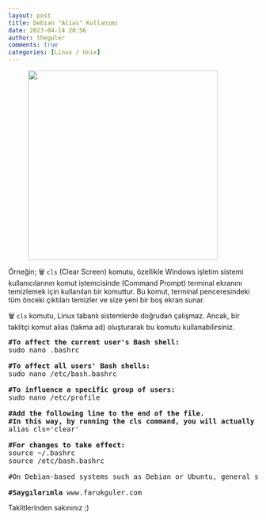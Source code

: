 ```yaml
---
layout: post
title: Debian "Alias" Kullanımı
date: 2023-04-14 20:56
author: theguler
comments: true
categories: [Linux / Unix]
---
```

<!-- wp:image {"id":9741,"width":"383px","height":"auto","sizeSlug":"large","linkDestination":"none"} -->
<figure class="wp-block-image size-large is-resized"><img src="https://theguler.wordpress.com/wp-content/uploads/2023/11/debian_logo.png?w=512" alt="" class="wp-image-9741" style="width:383px;height:auto" /></figure>
<!-- /wp:image -->

<!-- wp:paragraph -->
<p>Örneğin; 🗑 <code>cls</code> (Clear Screen) komutu, özellikle Windows işletim sistemi kullanıcılarının komut istemcisinde (Command Prompt) terminal ekranını temizlemek için kullanılan bir komuttur. Bu komut, terminal penceresindeki tüm önceki çıktıları temizler ve size yeni bir boş ekran sunar.</p>
<!-- /wp:paragraph -->

<!-- wp:paragraph -->
<p>🗑 <code>cls</code> komutu, Linux tabanlı sistemlerde doğrudan çalışmaz. Ancak, bir taklitçi komut alias (takma ad) oluşturarak bu komutu kullanabilirsiniz.</p>
<!-- /wp:paragraph -->

<!-- wp:preformatted -->
<pre class="wp-block-preformatted"><strong>#To affect the current user's Bash shell:</strong><br>sudo nano .bashrc<br><br><strong>#To affect all users' Bash shells:</strong><br>sudo nano /etc/bash.bashrc<br><br><strong>#To influence a specific group of users:</strong><br>sudo nano /etc/profile<br><br><strong>#Add the following line to the end of the file.<br>#In this way, by running the cls command, you will actually be referring to the clear command.</strong><br>alias cls='clear'<br><br><strong>#For changes to take effect:</strong><br>source ~/.bashrc<br>source /etc/bash.bashrc<br><br>#On Debian-based systems such as Debian or Ubuntu, general system settings are made in /etc/bash.bashrc or /etc/profile files, while on Red Hat-based systems (e.g. Fedora, CentOS) general system settings are made in /etc/bash.bashrc or /etc/profile.d/. files are used<br><br><strong>#Saygılarımla</strong> www.farukguler.com</pre>
<!-- /wp:preformatted -->

<!-- wp:paragraph -->
<p>Taklitlerinden sakınınız ;)</p>
<!-- /wp:paragraph -->
